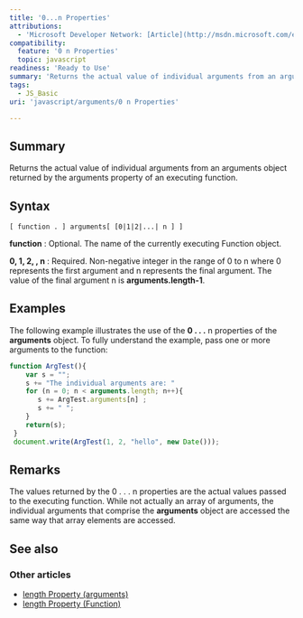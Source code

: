```yaml
---
title: '0...n Properties'
attributions:
  - 'Microsoft Developer Network: [Article](http://msdn.microsoft.com/en-us/library/ie/bb79e676(v=vs.94).aspx)'
compatibility:
  feature: '0 n Properties'
  topic: javascript
readiness: 'Ready to Use'
summary: 'Returns the actual value of individual arguments from an arguments object returned by the arguments property of an executing function.'
tags:
  - JS_Basic
uri: 'javascript/arguments/0 n Properties'

---
```

## Summary

Returns the actual value of individual arguments from an arguments object returned by the arguments property of an executing function.

## Syntax

    [ function . ] arguments[ [0|1|2|...| n ] ]

**function**
:   Optional. The name of the currently executing Function object.

**0, 1, 2, , n**
:   Required. Non-negative integer in the range of 0 to n where 0 represents the first argument and n represents the final argument. The value of the final argument n is **arguments.length-1**.

## Examples

The following example illustrates the use of the **0 . . .** n properties of the **arguments** object. To fully understand the example, pass one or more arguments to the function:

``` js
function ArgTest(){
    var s = "";
    s += "The individual arguments are: "
    for (n = 0; n < arguments.length; n++){
       s += ArgTest.arguments[n] ;
       s += " ";
    }
    return(s);
 }
 document.write(ArgTest(1, 2, "hello", new Date()));
```

## Remarks

The values returned by the 0 . . . n properties are the actual values passed to the executing function. While not actually an array of arguments, the individual arguments that comprise the **arguments** object are accessed the same way that array elements are accessed.

## See also

### Other articles

-   [length Property (arguments)](/javascript/arguments/length)
-   [length Property (Function)](/javascript/Function/length)

